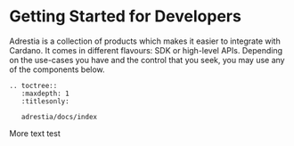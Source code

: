 Getting Started for Developers
==============================

Adrestia is a collection of products which makes it easier to integrate with Cardano. It comes in different flavours: SDK or high-level APIs. Depending on the use-cases you have and the control that you seek, you may use any of the components below.

```eval_rst
.. toctree::
   :maxdepth: 1
   :titlesonly:

   adrestia/docs/index
```
More text test
